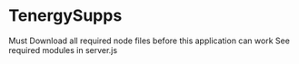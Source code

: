 # TenergySupps

Must Download all required node files before this application can work
See required modules in server.js
